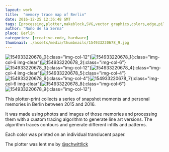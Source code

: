 ```yaml
---
layout: work
title:  "memory trace map of Berlin"
date: 2016-12-25 12:36:48 GMT
tags: [processing,plotter,makeblock,SVG,vector graphics,colors,edge,pilot,draw,Berlin,creative code]
author: "Nuño de la Serna"
place: Berlin
categories: [creative-code, hardware]
thumbnail: ./assets/media/thumbnails/154933220678_9.jpg
---
```


![154933220678_0](./assets/media/img/154933220678_0.jpg){:class="img-col-12"}![154933220678_1](./assets/media/img/154933220678_1.jpg){:class="img-col-6 img-clear"}![154933220678_2](./assets/media/img/154933220678_2.jpg){:class="img-col-6"}![154933220678_3](./assets/media/img/154933220678_3.jpg){:class="img-col-12"}![154933220678_4](./assets/media/img/154933220678_4.gif){:class="img-col-4 img-clear"}![154933220678_5](./assets/media/img/154933220678_5.gif){:class="img-col-4"}![154933220678_6](./assets/media/img/154933220678_6.gif){:class="img-col-4"}![154933220678_7](./assets/media/img/154933220678_7.jpg){:class="img-col-6 img-clear"}![154933220678_8](./assets/media/img/154933220678_8.jpg){:class="img-col-6"}![154933220678_9](./assets/media/img/154933220678_9.jpg){:class="img-col-12"}

This plotter-print collects a series of snapshot moments and personal memories in Berlin between 2015 and 2016.

It was made using photos and images of those memories and processing them with a custom tracing algorithm to generate line art versions. The algorithm traces contours and generate different infills and patterns.

Each color was printed on an individual translucent paper.

The plotter was lent me by [@schwittlick](https://www.instagram.com/schwittlick/)
